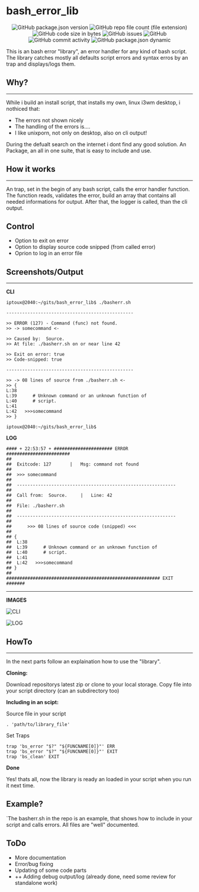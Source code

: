 # bash_error_lib

<p align="center" width="100%">
    <img src="https://img.shields.io/github/package-json/v/iptoux/bash_error_lib?style=flat-square" title="GitHub package.json version">
    <img src="https://img.shields.io/github/directory-file-count/iptoux/bash_error_lib/lib?style=flat-square" title="GitHub repo file count (file extension)">
    <img src="https://img.shields.io/github/languages/code-size/iptoux/bash_error_lib?style=flat-square" title="GitHub code size in bytes">
    <img src="https://img.shields.io/github/issues/iptoux/bash_error_lib?style=flat-square" title="GitHub issues">
    <img src="https://img.shields.io/github/license/iptoux/bash_error_lib?style=flat-square" title="GitHub">
    <img src="https://img.shields.io/github/commit-activity/m/iptoux/bash_error_lib?style=flat-square" title="GitHub commit activity">
    <img src="https://img.shields.io/github/package-json/keywords/iptoux/bash_error_lib?style=flat-square" title="GitHub package.json dynamic">
    
</p>

This is an bash error "library", an error handler for any kind of bash script. The library catches mostly all defaults script errors and syntax erros by an trap and displays/logs them.


## Why?
---
While i build an install script, that installs my own, linux i3wm desktop, i nothiced that:

- The errors not shown nicely
- The handling of the errors is....
- I like unixporn, not only on desktop, also on cli output!

During the defualt search on the internet i dont find any good solution.
An Package, an all in one suite, that is easy to include and use.

## How it works
---
An trap, set in the begin of any bash script, calls the error handler function. The function reads, validates the error, build an array that contains all needed informations for output. After that, the logger is called, than the cli output.

## Control

- Option to exit on error
- Option to display source code snipped (from called error)
- Oprion to log in an error file

## Screenshots/Output
---

**CLI**
```
iptoux@2040:~/gits/bash_error_lib$ ./basherr.sh 

------------------------------------------------

>> ERROR (127) - Command (func) not found.
>> -> somecommand <-

>> Caused by:  Source.
>> At file: ./basherr.sh on or near line 42

>> Exit on error: true
>> Code-snipped: true

------------------------------------------------

>> -> 08 lines of source from ./basherr.sh <-
>> {
L:38      
L:39      # Unknown command or an unknown function of
L:40      # script.
L:41      
L:42   >>>somecommand
>> }

iptoux@2040:~/gits/bash_error_lib$ 
```

**LOG**
```
#### + 22:53:57 + ###################### ERROR ########################
##
##	Exitcode: 127		|	Msg: command not found
##
##	>>> somecommand
##
##	------------------------------------------------------------
##
##	Call from:  Source.		|	Line: 42
##
##	File: ./basherr.sh
##
##	------------------------------------------------------------
##
##		>>> 08 lines of source code (snipped) <<<
##
## {
##	L:38      
##	L:39      # Unknown command or an unknown function of
##	L:40      # script.
##	L:41      
##	L:42   >>>somecommand
## }
##
########################################################## EXIT #######
```

---

**IMAGES**

![CLI](../assets/cli.png?raw=true)

![LOG](../assets/log.png?raw=true)

## HowTo
---
In the next parts follow an explaination how to use the "library".

**Cloning:**

Download repositorys latest zip or clone to your local storage.
Copy file into your script directory (can an subdirectory too)

**Including in an scipt:**

Source file in your script

```
. 'path/to/library_file'
```

Set Traps

```
trap 'bs_error "$?" "${FUNCNAME[0]}"' ERR
trap 'bs_error "$?" "${FUNCNAME[0]}"' EXIT
trap 'bs_clean' EXIT
```

**Done**

Yes! thats all, now the library is ready an loaded in your script when you run it next time.

## Example?

`The basherr.sh in the repo is an example, that shows how to include in your script and calls errors. All files are "well" documented.

## ToDo

- More documentation
- Error/bug fixing
- Updating of some code parts
- ++ Adding debug output/log (already done, need some review for standalone work)